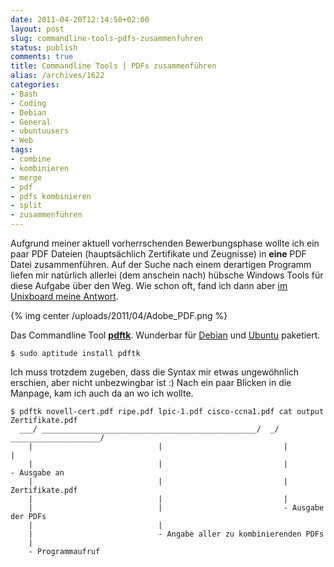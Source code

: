 ```yaml
---
date: 2011-04-20T12:14:50+02:00
layout: post
slug: commandline-tools-pdfs-zusammenfuhren
status: publish
comments: true
title: Commandline Tools | PDFs zusammenführen
alias: /archives/1622
categories:
- Bash
- Coding
- Debian
- General
- ubuntuusers
- Web
tags:
- combine
- kombinieren
- merge
- pdf
- pdfs kombinieren
- split
- zusammenführen
---
```


Aufgrund meiner aktuell vorherrschenden Bewerbungsphase wollte ich ein paar PDF Dateien (hauptsächlich Zertifikate und Zeugnisse) in **eine** PDF Datei zusammenführen. Auf der Suche nach einem derartigen Programm liefen mir natürlich allerlei (dem anschein nach) hübsche Windows Tools für diese Aufgabe über den Weg. Wie schon oft, fand ich dann aber [im Unixboard meine Antwort](http://www.unixboard.de/vb3/showthread.php?31512-PDF-Dateien-%28mehrere%29-zusammenf%FChren-in-ein-PDF).

{% img center /uploads/2011/04/Adobe_PDF.png %}

Das Commandline Tool **[pdftk](http://www.pdflabs.com/tools/pdftk-the-pdf-toolkit/)**. Wunderbar für [Debian](http://packages.debian.org/squeeze/pdftk) und [Ubuntu](http://packages.ubuntu.com/natty/pdftk) paketiert.

```
$ sudo aptitude install pdftk
```


Ich muss trotzdem zugeben, dass die Syntax mir etwas ungewöhnlich erschien, aber nicht unbezwingbar ist :) Nach ein paar Blicken in die Manpage, kam ich auch da an wo ich wollte.


    $ pdftk novell-cert.pdf ripe.pdf lpic-1.pdf cisco-ccna1.pdf cat output Zertifikate.pdf
      ___/ ________________________________________________/  _/ ____________________/
        |                            |                           |             |
        |                            |                           |             - Ausgabe an
        |                            |                           |                Zertifikate.pdf
        |                            |                           |
        |                            |                           - Ausgabe der PDFs
        |                            |
        |                            - Angabe aller zu kombinierenden PDFs
        |
        - Programmaufruf
